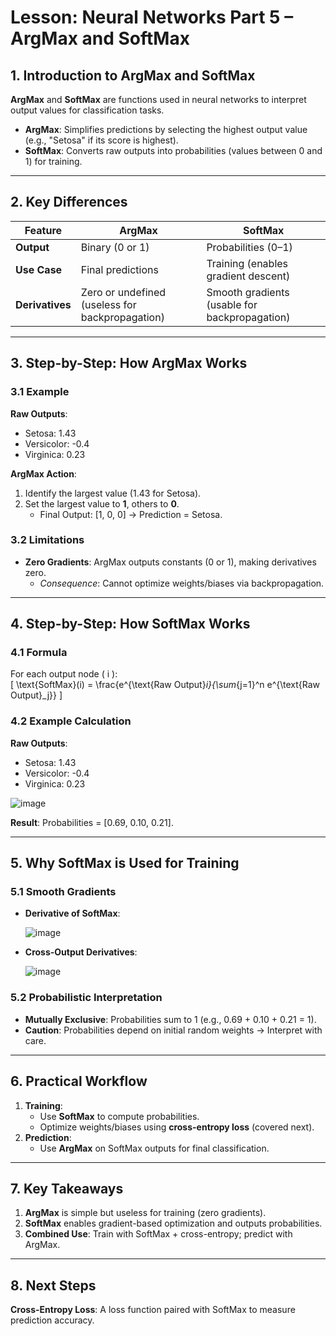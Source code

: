 # Lesson: Neural Networks Part 5 – ArgMax and SoftMax  

## **1. Introduction to ArgMax and SoftMax**  
**ArgMax** and **SoftMax** are functions used in neural networks to interpret output values for classification tasks.  
- **ArgMax**: Simplifies predictions by selecting the highest output value (e.g., "Setosa" if its score is highest).  
- **SoftMax**: Converts raw outputs into probabilities (values between 0 and 1) for training.  

---

## **2. Key Differences**  

| **Feature**       | **ArgMax**                          | **SoftMax**                      |  
|--------------------|-------------------------------------|----------------------------------|  
| **Output**         | Binary (0 or 1)                     | Probabilities (0–1)              |  
| **Use Case**       | Final predictions                   | Training (enables gradient descent) |  
| **Derivatives**    | Zero or undefined (useless for backpropagation) | Smooth gradients (usable for backpropagation) |  

---

## **3. Step-by-Step: How ArgMax Works**  

### **3.1 Example**  
**Raw Outputs**:  
- Setosa: 1.43  
- Versicolor: -0.4  
- Virginica: 0.23  

**ArgMax Action**:  
1. Identify the largest value (1.43 for Setosa).  
2. Set the largest value to **1**, others to **0**.  
   - Final Output: [1, 0, 0] → Prediction = Setosa.  

### **3.2 Limitations**  
- **Zero Gradients**: ArgMax outputs constants (0 or 1), making derivatives zero.  
  - *Consequence*: Cannot optimize weights/biases via backpropagation.  

---

## **4. Step-by-Step: How SoftMax Works**  

### **4.1 Formula**  
For each output node \( i \):  
\[ \text{SoftMax}(i) = \frac{e^{\text{Raw Output}_i}{\sum_{j=1}^n e^{\text{Raw Output}_j}} \]  

### **4.2 Example Calculation**  
**Raw Outputs**:  
- Setosa: 1.43  
- Versicolor: -0.4  
- Virginica: 0.23  

![image](https://github.com/user-attachments/assets/73377894-70eb-4de2-84ad-652ac23049f3)


**Result**: Probabilities = [0.69, 0.10, 0.21].  

---

## **5. Why SoftMax is Used for Training**  

### **5.1 Smooth Gradients**  
- **Derivative of SoftMax**:
  
  ![image](https://github.com/user-attachments/assets/852c2c05-4195-49c9-bea0-f33eb21bf6a0)

- **Cross-Output Derivatives**:

   ![image](https://github.com/user-attachments/assets/2bb448fb-544b-4195-a53a-ed380f37acd9)


### **5.2 Probabilistic Interpretation**  
- **Mutually Exclusive**: Probabilities sum to 1 (e.g., 0.69 + 0.10 + 0.21 = 1).  
- **Caution**: Probabilities depend on initial random weights → Interpret with care.  

---

## **6. Practical Workflow**  
1. **Training**:  
   - Use **SoftMax** to compute probabilities.  
   - Optimize weights/biases using **cross-entropy loss** (covered next).  
2. **Prediction**:  
   - Use **ArgMax** on SoftMax outputs for final classification.  

---

## **7. Key Takeaways**  
1. **ArgMax** is simple but useless for training (zero gradients).  
2. **SoftMax** enables gradient-based optimization and outputs probabilities.  
3. **Combined Use**: Train with SoftMax + cross-entropy; predict with ArgMax.  

---

## **8. Next Steps**  
**Cross-Entropy Loss**: A loss function paired with SoftMax to measure prediction accuracy.  
